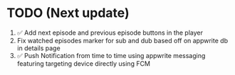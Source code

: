 # TODO (Next update)

1. ✅ Add next episode and previous episode buttons in the player
2. Fix watched episodes marker for sub and dub based off on appwrite db in details page
3. ✅ Push Notification from time to time using appwrite messaging featuring targeting device directly using FCM
